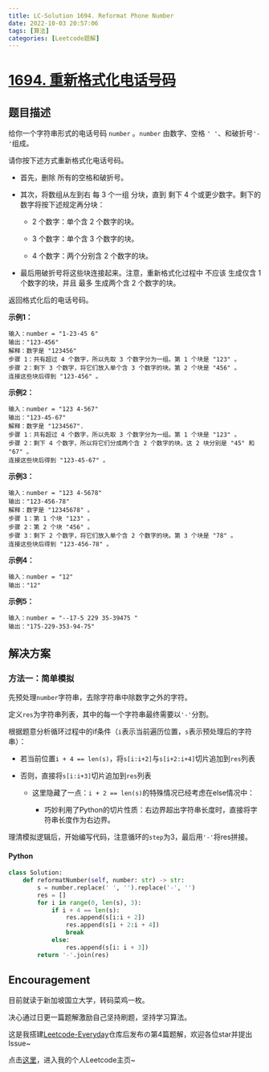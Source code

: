 ```yaml
---
title: LC-Solution 1694. Reformat Phone Number
date: 2022-10-03 20:57:06
tags: [算法]
categories: [Leetcode题解]
---
```


# [1694. 重新格式化电话号码](https://leetcode.cn/problems/reformat-phone-number/)

## 题目描述

给你一个字符串形式的电话号码 `number` 。`number` 由数字、空格 `' '`、和破折号` '-' `组成。

请你按下述方式重新格式化电话号码。

- 首先，删除 所有的空格和破折号。
  
- 其次，将数组从左到右 每 3 个一组 分块，直到 剩下 4 个或更少数字。剩下的数字将按下述规定再分块：
  
  - 2 个数字：单个含 2 个数字的块。
    
  - 3 个数字：单个含 3 个数字的块。
    
  - 4 个数字：两个分别含 2 个数字的块。
    
- 最后用破折号将这些块连接起来。注意，重新格式化过程中 不应该 生成仅含 1 个数字的块，并且 最多 生成两个含 2 个数字的块。
  

返回格式化后的电话号码。

**示例1：**

```
输入：number = "1-23-45 6"
输出："123-456"
解释：数字是 "123456"
步骤 1：共有超过 4 个数字，所以先取 3 个数字分为一组。第 1 个块是 "123" 。
步骤 2：剩下 3 个数字，将它们放入单个含 3 个数字的块。第 2 个块是 "456" 。
连接这些块后得到 "123-456" 。
```

**示例2：**

```
输入：number = "123 4-567"
输出："123-45-67"
解释：数字是 "1234567".
步骤 1：共有超过 4 个数字，所以先取 3 个数字分为一组。第 1 个块是 "123" 。
步骤 2：剩下 4 个数字，所以将它们分成两个含 2 个数字的块。这 2 块分别是 "45" 和 "67" 。
连接这些块后得到 "123-45-67" 。
```

**示例3：**

```
输入：number = "123 4-5678"
输出："123-456-78"
解释：数字是 "12345678" 。
步骤 1：第 1 个块 "123" 。
步骤 2：第 2 个块 "456" 。
步骤 3：剩下 2 个数字，将它们放入单个含 2 个数字的块。第 3 个块是 "78" 。
连接这些块后得到 "123-456-78" 。
```

**示例4：**

```
输入：number = "12"
输出："12"
```

**示例5：**

```
输入：number = "--17-5 229 35-39475 "
输出："175-229-353-94-75"
```

## 解决方案

### 方法一：简单模拟

先预处理`number`字符串，去除字符串中除数字之外的字符。

定义`res`为字符串列表，其中的每一个字符串最终需要以`'-'`分割。

根据题意分析循环过程中的if条件（`i`表示当前遍历位置，`s`表示预处理后的字符串）：

- 若当前位置`i + 4 == len(s)`，将`s[i:i+2]`与`s[i+2:i+4]`切片追加到`res`列表
  
- 否则，直接将`s[i:i+3]`切片追加到`res`列表
  
  - 这里隐藏了一点：`i + 2 == len(s)`的特殊情况已经考虑在else情况中：
    
    - 巧妙利用了Python的切片性质：右边界超出字符串长度时，直接将字符串长度作为右边界。

理清模拟逻辑后，开始编写代码，注意循环的`step`为3，最后用`'-'`将res拼接。

#### Python

```python
class Solution:
    def reformatNumber(self, number: str) -> str:
        s = number.replace(' ', '').replace('-', '')
        res = []
        for i in range(0, len(s), 3):
            if i + 4 == len(s):
                res.append(s[i:i + 2])
                res.append(s[i + 2:i + 4])   
                break
            else:
                res.append(s[i: i + 3])
        return '-'.join(res)
```

## Encouragement

目前就读于新加坡国立大学，转码菜鸡一枚。

决心通过日更一篇题解激励自己坚持刷题，坚持学习算法。

这是我搭建[Leetcode-Everyday](https://github.com/ltyzzzxxx/Leetcode-Everyday)仓库后发布の第4篇题解，欢迎各位star并提出Issue~

点击[这里](https://leetcode.cn/u/ltyzzz/)，进入我的个人Leetcode主页~